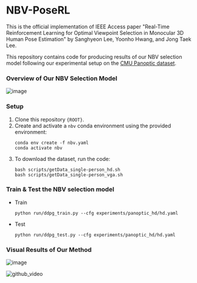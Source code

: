 # NBV-PoseRL

This is the official implementation of IEEE Access paper "Real-Time Reinforcement Learning for Optimal Viewpoint Selection in Monocular 3D Human Pose Estimation" by Sanghyeon Lee, Yoonho Hwang, and Jong Taek Lee.

This repository contains code for producing results of our NBV selection model following our experimental setup on the [CMU Panoptic dataset](https://github.com/CMU-Perceptual-Computing-Lab/panoptic-toolbox).

### Overview of Our NBV Selection Model
![image](https://github.com/user-attachments/assets/61fdaac1-0cab-4de1-9c5d-31fc6098b2b3)



### Setup
1. Clone this repository `{ROOT}`.
2. Create and activate a `nbv` conda environment using the provided environment:
   ```
   conda env create -f nbv.yaml
   conda activate nbv
   ```   
3. To download the dataset, run the code:
     ```
     bash scripts/getData_single-person_hd.sh
     bash scripts/getData_single-person_vga.sh
     ```

### Train & Test the NBV selection model
- Train
   ```
   python run/ddpg_train.py --cfg experiments/panoptic_hd/hd.yaml
   ```

- Test
   ```
   python run/ddpg_test.py --cfg experiments/panoptic_hd/hd.yaml 
   ```


### Visual Results of Our Method
![image](https://github.com/user-attachments/assets/c600182f-5acd-4d46-85c3-5c36c7ed70b4)

![github_video](https://github.com/user-attachments/assets/da6f6971-46c1-4e29-8532-ea9eb7370cdf)
